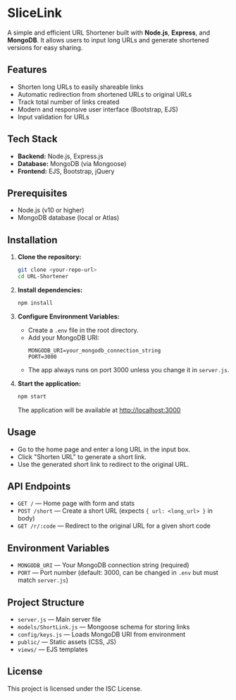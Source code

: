 # SliceLink

A simple and efficient URL Shortener built with **Node.js**, **Express**, and **MongoDB**. It allows users to input long URLs and generate shortened versions for easy sharing.

## Features

- Shorten long URLs to easily shareable links
- Automatic redirection from shortened URLs to original URLs
- Track total number of links created
- Modern and responsive user interface (Bootstrap, EJS)
- Input validation for URLs

## Tech Stack

- **Backend:** Node.js, Express.js
- **Database:** MongoDB (via Mongoose)
- **Frontend:** EJS, Bootstrap, jQuery

## Prerequisites

- Node.js (v10 or higher)
- MongoDB database (local or Atlas)

## Installation

1. **Clone the repository:**
   ```bash
   git clone <your-repo-url>
   cd URL-Shortener
   ```

2. **Install dependencies:**
   ```bash
   npm install
   ```

3. **Configure Environment Variables:**
   - Create a `.env` file in the root directory.
   - Add your MongoDB URI:
     ```
     MONGODB_URI=your_mongodb_connection_string
     PORT=3000
     ```
   - The app always runs on port 3000 unless you change it in `server.js`.

4. **Start the application:**
   ```bash
   npm start
   ```
   The application will be available at [http://localhost:3000](http://localhost:3000)

## Usage

- Go to the home page and enter a long URL in the input box.
- Click "Shorten URL" to generate a short link.
- Use the generated short link to redirect to the original URL.

## API Endpoints

- `GET /` — Home page with form and stats
- `POST /short` — Create a short URL (expects `{ url: <long_url> }` in body)
- `GET /r/:code` — Redirect to the original URL for a given short code

## Environment Variables

- `MONGODB_URI` — Your MongoDB connection string (required)
- `PORT` — Port number (default: 3000, can be changed in `.env` but must match `server.js`)

## Project Structure

- `server.js` — Main server file
- `models/ShortLink.js` — Mongoose schema for storing links
- `config/keys.js` — Loads MongoDB URI from environment
- `public/` — Static assets (CSS, JS)
- `views/` — EJS templates

## License

This project is licensed under the ISC License.
